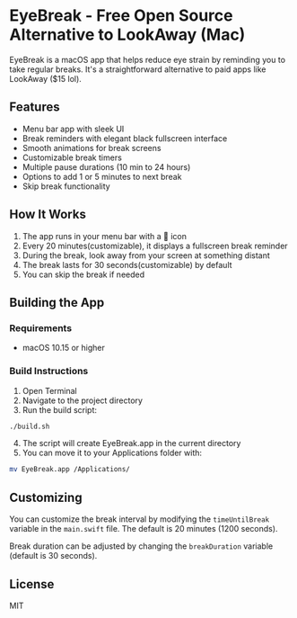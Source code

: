 # EyeBreak - Free Open Source Alternative to LookAway (Mac) 

EyeBreak is a macOS app that helps reduce eye strain by reminding you to take regular breaks. It's a straightforward alternative to paid apps like LookAway ($15 lol).

## Features

- Menu bar app with sleek UI
- Break reminders with elegant black fullscreen interface
- Smooth animations for break screens
- Customizable break timers
- Multiple pause durations (10 min to 24 hours)
- Options to add 1 or 5 minutes to next break
- Skip break functionality

## How It Works

1. The app runs in your menu bar with a 👀 icon
2. Every 20 minutes(customizable), it displays a fullscreen break reminder
3. During the break, look away from your screen at something distant
4. The break lasts for 30 seconds(customizable) by default
5. You can skip the break if needed

## Building the App

### Requirements
- macOS 10.15 or higher

### Build Instructions

1. Open Terminal
2. Navigate to the project directory
3. Run the build script:

```bash
./build.sh
```

4. The script will create EyeBreak.app in the current directory
5. You can move it to your Applications folder with:
```bash
mv EyeBreak.app /Applications/
```

## Customizing

You can customize the break interval by modifying the `timeUntilBreak` variable in the `main.swift` file. The default is 20 minutes (1200 seconds).

Break duration can be adjusted by changing the `breakDuration` variable (default is 30 seconds).

## License

MIT
